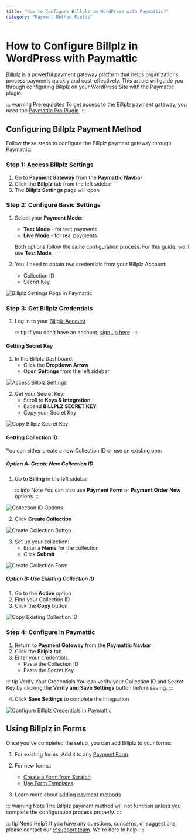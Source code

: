 ```yaml
---
title: "How to Configure Billplz in WordPress with Paymattic?"
category: "Payment Method Fields"
---
```

# How to Configure Billplz in WordPress with Paymattic

[Billplz](https://www.billplz.com/) is a powerful payment gateway platform that helps organizations process payments quickly and cost-effectively. This article will guide you through configuring Billplz on your WordPress Site with the Paymattic plugin.

::: warning Prerequisites
To get access to the [Billplz](https://www.billplz.com/) payment gateway, you need the [Paymattic Pro Plugin](/getting-started-with-paymattic/how-to-install-and-activate-paymattic-in-wordpress).
:::

## Configuring Billplz Payment Method

Follow these steps to configure the Billplz payment gateway through Paymattic:

### Step 1: Access Billplz Settings

1. Go to **Payment Gateway** from the **Paymattic Navbar**
2. Click the **Billplz** tab from the left sidebar
3. The **Billplz Settings** page will open

### Step 2: Configure Basic Settings

1. Select your **Payment Mode**:
   - **Test Mode** - for test payments
   - **Live Mode** - for real payments
   
   Both options follow the same configuration process. For this guide, we'll use **Test Mode**.

2. You'll need to obtain two credentials from your Billplz Account:
   - Collection ID
   - Secret Key

![Billplz Settings Page in Paymattic](/images/payment-method-fields/how-to-configure-billplz-in-wordpress-with-paymattic/Payment-Gateway-Billplz-Billplz-Settings-scaled.webp)

### Step 3: Get Billplz Credentials

1. Log in to your [Billplz Account](https://www.billplz.com/#)
   
   ::: tip
   If you don't have an account, [sign up here](https://dashboard.billplz.com/enterprise/signup).
   :::

#### Getting Secret Key

1. In the Billplz Dashboard:
   - Click the **Dropdown Arrow**
   - Open **Settings** from the left sidebar

![Access Billplz Settings](/images/payment-method-fields/how-to-configure-billplz-in-wordpress-with-paymattic/Settings-option-of-Billplz-scaled.webp)

2. Get your Secret Key:
   - Scroll to **Keys & Integration**
   - Expand **BILLPLZ SECRET KEY**
   - Copy your Secret Key

![Copy Billplz Secret Key](/images/payment-method-fields/how-to-configure-billplz-in-wordpress-with-paymattic/Copy-Billing-Secret-Key-.webp)

#### Getting Collection ID

You can either create a new Collection ID or use an existing one:

##### Option A: Create New Collection ID

1. Go to **Billing** in the left sidebar
   
   ::: info Note
   You can also use **Payment Form** or **Payment Order New** options
   :::

![Collection ID Options](/images/payment-method-fields/how-to-configure-billplz-in-wordpress-with-paymattic/Three-options-for-getting-Collection-ID-scaled.webp)

2. Click **Create Collection**

![Create Collection Button](/images/payment-method-fields/how-to-configure-billplz-in-wordpress-with-paymattic/Create-Collection-button-scaled.webp)

3. Set up your collection:
   - Enter a **Name** for the collection
   - Click **Submit**

![Create Collection Form](/images/payment-method-fields/how-to-configure-billplz-in-wordpress-with-paymattic/Create-Collection-Popup-Page.webp)

##### Option B: Use Existing Collection ID

1. Go to the **Active** option
2. Find your Collection ID
3. Click the **Copy** button

![Copy Existing Collection ID](/images/payment-method-fields/how-to-configure-billplz-in-wordpress-with-paymattic/Copy-the-Collection-ID.webp)

### Step 4: Configure in Paymattic

1. Return to **Payment Gateway** from the **Paymattic Navbar**
2. Click the **Billplz** tab
3. Enter your credentials:
   - Paste the Collection ID
   - Paste the Secret Key

::: tip Verify Your Credentials
You can verify your Collection ID and Secret Key by clicking the **Verify and Save Settings** button before saving.
:::

4. Click **Save Settings** to complete the integration

![Configure Billplz Credentials in Paymattic](/images/payment-method-fields/how-to-configure-billplz-in-wordpress-with-paymattic/Paste-Collection-ID-Secret-Key--scaled.webp)

## Using Billplz in Forms

Once you've completed the setup, you can add Billplz to your forms:

1. For existing forms: Add it to any [Payment Form](/payment-method-fields/how-to-create-your-first-payment-form-in-a-minute-and-accept-payments-with-paymattic)

2. For new forms:
   - [Create a Form from Scratch](/form-editor/how-to-create-a-form-from-scratch-with-paymattic)
   - [Use Form Templates](/form-editor/simple-form-templates)

3. Learn more about [adding payment methods](/payment-method-fields/how-to-use-the-payment-method-fields-section)

::: warning Note
The Billplz payment method will not function unless you complete the configuration process properly.
:::

::: tip Need Help?
If you have any questions, concerns, or suggestions, please contact our [@support team](https://wpmanageninja.com/support-tickets/). We're here to help!
:::